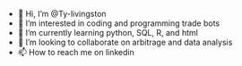 - 👋 Hi, I’m @Ty-livingston
- 👀 I’m interested in coding and programming trade bots
- 🌱 I’m currently learning python, SQL, R, and html
- 💞️ I’m looking to collaborate on arbitrage and data analysis
- 📫 How to reach me on linkedin

<!---
Ty-livingston/Ty-livingston is a ✨ special ✨ repository because its `README.md` (this file) appears on your GitHub profile.
You can click the Preview link to take a look at your changes.
--->
